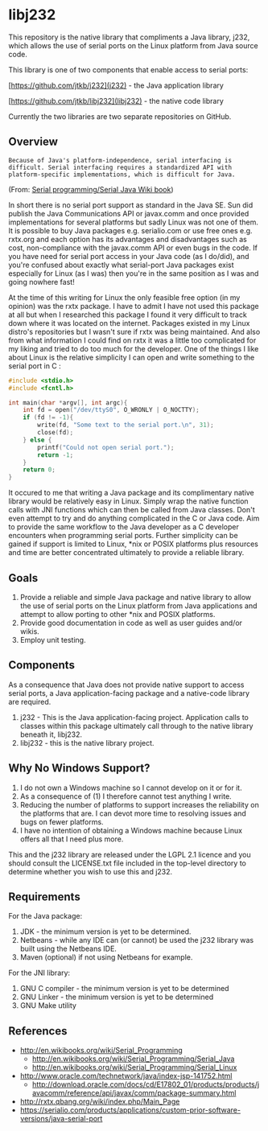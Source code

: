 libj232
=======

This repository is the native library that compliments a Java library, j232, which allows the use of serial ports on the Linux platform from Java source code.

This library is one of two components that enable access to serial ports:

[https://github.com/jtkb/j232](j232) - the Java application library

[https://github.com/jtkb/libj232](libj232) - the native code library

Currently the two libraries are two separate repositories on GitHub.

Overview
--------
`Because of Java's platform-independence, serial interfacing is difficult. Serial interfacing requires a standardized API with platform-specific implementations, which is difficult for Java.` 

(From: [Serial programming/Serial Java Wiki book](http://en.wikibooks.org/wiki/Serial_Programming/Serial_Java#Using_Java_for_Serial_Communication))

In short there is no serial port support as standard in the Java SE. Sun did publish the Java Communications API or javax.comm and once provided implementations for several platforms but sadly Linux was not one of them. It is possible to buy Java packages e.g. serialio.com or use free ones e.g. rxtx.org and each option has its advantages and disadvantages such as cost, non-compliance with the javax.comm API or even bugs in the code. If you have need for serial port access in your Java code (as I do/did), and you're confused about exactly what serial-port Java packages exist especially for Linux (as I was) then you're in the same position as I was and going nowhere fast!

At the time of this writing for Linux the only feasible free option (in my opinion) was the rxtx package. I have to admit I have not used this package at all but when I researched this package I found it very difficult to track down where it was located on the internet. Packages existed in my Linux distro's repositories but I wasn't sure if rxtx was being maintained. And also from what information I could find on rxtx it was a little too complicated for my liking and tried to do too much for the developer. One of the things I like about Linux is the relative simplicity I can open and write something to the serial port in C :

```C
#include <stdio.h>
#include <fcntl.h>

int main(char *argv[], int argc){
	int fd = open("/dev/ttyS0", O_WRONLY | O_NOCTTY);
	if (fd != -1){
		write(fd, "Some text to the serial port.\n", 31);
		close(fd);
	} else {
		printf("Could not open serial port.");
		return -1;
	}
	return 0;
}
```
It occured to me that writing a Java package and its complimentary native library would be relatively easy in Linux. Simply wrap the native function calls with JNI functions which can then be called from Java classes. Don't even attempt to try and do anything complicated in the C or Java code. Aim to provide the same workflow to the Java developer as a C developer encounters when programming serial ports. Further simplicity can be gained if support is limited to Linux, *nix or POSIX platforms plus resources and time are better concentrated ultimately to provide a reliable library.

Goals
-----
  1. Provide a reliable and simple Java package and native library to allow the use of serial ports on the Linux platform from Java applications and attempt to allow porting to other *nix and POSIX platforms.
  2. Provide good documentation in code as well as user guides and/or wikis.
  3. Employ unit testing.

Components
----------

As a consequence that Java does not provide native support to access serial ports, a Java application-facing package and a native-code library are required.
  1. j232 - This is the Java application-facing project. Application calls to classes within this package ultimately call through to the native library beneath it, libj232.
  2. libj232 - this is the native library project.

Why No Windows Support?
-----------------------
  1. I do not own a Windows machine so I cannot develop on it or for it.
  2. As a consequence of (1) I therefore cannot test anything I write.
  3. Reducing the number of platforms to support increases the reliability on the platforms that are. I can devot more time to resolving issues and bugs on fewer platforms.
  4. I have no intention of obtaining a Windows machine because Linux offers all that I need plus more.


This and the j232 library are released under the LGPL 2.1 licence and you should consult the LICENSE.txt file included in the top-level directory to determine whether you wish to use this and j232.

Requirements
------------
For the Java package:
  1. JDK - the minimum version is yet to be determined.
  2. Netbeans - while any IDE can (or cannot) be used the j232 library was built using the Netbeans IDE.
  3. Maven (optional) if not using Netbeans for example.

For the JNI library:
 1. GNU C compiler - the minimum version is yet to be determined
 2. GNU Linker - the minimum version is yet to be determined
 3. GNU Make utility

References
----------
* http://en.wikibooks.org/wiki/Serial_Programming
  * http://en.wikibooks.org/wiki/Serial_Programming/Serial_Java
  * http://en.wikibooks.org/wiki/Serial_Programming/Serial_Linux
* http://www.oracle.com/technetwork/java/index-jsp-141752.html
  * http://download.oracle.com/docs/cd/E17802_01/products/products/javacomm/reference/api/javax/comm/package-summary.html
* http://rxtx.qbang.org/wiki/index.php/Main_Page
* https://serialio.com/products/applications/custom-prior-software-versions/java-serial-port
